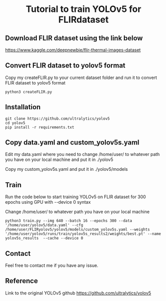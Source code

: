 #  <div align="center">Tutorial to train YOLOv5 for FLIRdataset</div>

## Download FLIR dataset using the link below
https://www.kaggle.com/deepnewbie/flir-thermal-images-dataset

## Convert FLIR dataset to yolov5 format
Copy my createFLIR.py to your current dataset folder and run it to convert FLIR dataset to yolov5 format
```
python3 createFLIR.py
```

## Installation
```
git clone https://github.com/ultralytics/yolov5
cd yolov5
pip install -r requirements.txt
```

## Copy data.yaml and custom_yolov5s.yaml 
Edit my data.yaml where you need to change /home/user/ to whatever path you have on your local machine and put it in ./yolov5 

Copy my custom_yolov5s.yaml and put it in ./yolov5/models

## Train
Run the code below to start training YOLOv5 on FLIR dataset for 300 epochs using GPU with --device 0 syntax

Change /home/user/ to whatever path you have on your local machine
```
python3 train.py --img 640 --batch 16 --epochs 300 --data '/home/user/yolov5/data.yaml' --cfg /home/user/FLIRyolov5/yolov5/models/custom_yolov5s.yaml --weights '/home/user/yolov5/runs/train/yolov5s_results2/weights/best.pt' --name yolov5s_results  --cache --device 0 
```

## Contact
Feel free to contact me if you have any issue. 

## Reference
Link to the original YOLOv5 github https://github.com/ultralytics/yolov5

